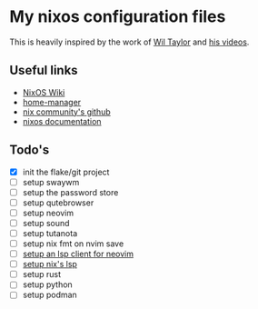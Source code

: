 # My nixos configuration files

This is heavily inspired by the work of [Wil Taylor](https://github.com/wiltaylor) and [his videos](https://www.youtube.com/watch?v=QKoQ1gKJY5A&list=PL-saUBvIJzOkjAw_vOac75v-x6EzNzZq-).

## Useful links

* [NixOS Wiki](https://nixos.wiki/wiki/Main_Page)
* [home-manager](https://github.com/nix-community/home-manager)
* [nix community's github](https://github.com/nix-community)
* [nixos documentation](https://nixos.org/learn.html)

## Todo's

* [x] init the flake/git project
* [ ] setup swaywm
* [ ] setup the password store
* [ ] setup qutebrowser
* [ ] setup neovim
* [ ] setup sound
* [ ] setup tutanota
* [ ] setup nix fmt on nvim save
* [ ] [setup an lsp client for neovim](https://github.com/autozimu/LanguageClient-neovim)
* [ ] [setup nix's lsp](https://github.com/nix-community/rnix-lsp)
* [ ] setup rust
* [ ] setup python
* [ ] setup podman
